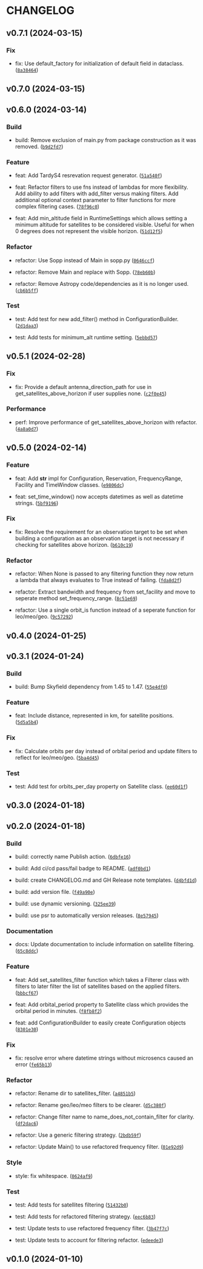 # CHANGELOG



## v0.7.1 (2024-03-15)


### Fix

* fix: Use default_factory for initialization of default field in dataclass. ([`8a38464`](https://github.com/NSF-Swift/satellite-overhead/commit/8a38464ab725d2754b307686dc0bc8fe55e01085))



## v0.7.0 (2024-03-15)



## v0.6.0 (2024-03-14)


### Build

* build: Remove exclusion of main.py from package construction as it was removed. ([`b9d2fd7`](https://github.com/NSF-Swift/satellite-overhead/commit/b9d2fd7e66391cf300728d7a4c9fa1e48c4db921))


### Feature

* feat: Add TardyS4 resrevation request generator. ([`51a540f`](https://github.com/NSF-Swift/satellite-overhead/commit/51a540f7c3b42e0ddbaa48feaafe3c0ffa7b3ea8))

* feat: Refactor filters to use fns instead of lambdas for more flexibility. Add ability to add filters with add_filter versus making filters. Add additional optional context parameter to filter functions for more complex filtering cases. ([`78f96c0`](https://github.com/NSF-Swift/satellite-overhead/commit/78f96c0b53f00350f0cbb0dfcc93d89c634e420e))

* feat: Add min_altitude field in RuntimeSettings which allows setting a minimum altitude for satellites to be considered visible. Useful for when 0 degrees does not represent the visible horizon. ([`51d12f5`](https://github.com/NSF-Swift/satellite-overhead/commit/51d12f5edc84d4d6cf738258beeb76e1138a353b))


### Refactor

* refactor: Use Sopp instead of Main in sopp.py ([`0646ccf`](https://github.com/NSF-Swift/satellite-overhead/commit/0646ccfb9b7f38b25f3c8003f282517bf9e2a07f))

* refactor: Remove Main and replace with Sopp. ([`78eb60b`](https://github.com/NSF-Swift/satellite-overhead/commit/78eb60be2151f1ec2b397d31e369a190390f9fc1))

* refactor: Remove Astropy code/dependencies as it is no longer used. ([`cb6b5ff`](https://github.com/NSF-Swift/satellite-overhead/commit/cb6b5fff497d8c9a6781a4a6fa059e0e796f45de))


### Test

* test: Add test for new add_filter() method in ConfigurationBuilder. ([`2d1daa3`](https://github.com/NSF-Swift/satellite-overhead/commit/2d1daa303956b57cdd51a39ccef43e80ddcf21a6))

* test: Add tests for minimum_alt runtime setting. ([`5ebbd57`](https://github.com/NSF-Swift/satellite-overhead/commit/5ebbd57e1363471cf434ccefe055df640cdf5c7c))



## v0.5.1 (2024-02-28)


### Fix

* fix: Provide a default antenna_direction_path for use in get_satellites_above_horizon if user supplies none. ([`c2f0e45`](https://github.com/NSF-Swift/satellite-overhead/commit/c2f0e451429fef80f87bdc04315963b31fef6898))


### Performance

* perf: Improve performance of get_satellites_above_horizon with refactor. ([`4a8a0d7`](https://github.com/NSF-Swift/satellite-overhead/commit/4a8a0d789f33aad63c93e4186167327ee0f87c09))



## v0.5.0 (2024-02-14)


### Feature

* feat: Add __str__ impl for Configuration, Reservation, FrequencyRange, Facility and TimeWindow classes. ([`e9806dc`](https://github.com/NSF-Swift/satellite-overhead/commit/e9806dc0a7699d904893db1a1fecf78432cdc73e))

* feat: set_time_window() now accepts datetimes as well as datetime strings. ([`5bf9196`](https://github.com/NSF-Swift/satellite-overhead/commit/5bf9196695d69db64c0b1716f01c9bd90e493e16))


### Fix

* fix: Resolve the requirement for an observation target to be set when building a configuration as an observation target is not necessary if checking for satellites above horizon. ([`b610c19`](https://github.com/NSF-Swift/satellite-overhead/commit/b610c197f0172f5c985c0180de303bd1bc796dea))


### Refactor

* refactor: When None is passed to any filtering function they now return a lambda that always evaluates to True instead of failing. ([`fda8d2f`](https://github.com/NSF-Swift/satellite-overhead/commit/fda8d2fd2103c4977db395e5180a1fa3917a3399))

* refactor: Extract bandwidth and frequency from set_facility and move to seperate method set_frequency_range. ([`8c51e69`](https://github.com/NSF-Swift/satellite-overhead/commit/8c51e699fb15aef547e69143b45fdaaf36cf2fd2))

* refactor: Use a single orbit_is function instead of a seperate function for leo/meo/geo. ([`9c57292`](https://github.com/NSF-Swift/satellite-overhead/commit/9c57292c37934af5b34f4a9218798440767bd0af))



## v0.4.0 (2024-01-25)



## v0.3.1 (2024-01-24)


### Build

* build: Bump Skyfield dependency from 1.45 to 1.47. ([`55e4df0`](https://github.com/NSF-Swift/satellite-overhead/commit/55e4df0776f9660342ad281d8d321ad7d8108dc6))


### Feature

* feat: Include distance, represented in km, for satellite positions. ([`5d5a5b4`](https://github.com/NSF-Swift/satellite-overhead/commit/5d5a5b4e58b29a6918bbc92414172cca769f812b))


### Fix

* fix: Calculate orbits per day instead of orbital period and update filters to reflect for leo/meo/geo. ([`5ba4d45`](https://github.com/NSF-Swift/satellite-overhead/commit/5ba4d45a074d0484e70e35b14b858a9ddfeadaf5))


### Test

* test: Add test for orbits_per_day property on Satellite class. ([`ee60d1f`](https://github.com/NSF-Swift/satellite-overhead/commit/ee60d1ff4e1c533438e0c2d5567f3412608b9d56))



## v0.3.0 (2024-01-18)



## v0.2.0 (2024-01-18)


### Build

* build: correctly name Publish action. ([`6dbfe16`](https://github.com/NSF-Swift/satellite-overhead/commit/6dbfe1683e43e4f858d6f5dbdb936b12111f665e))

* build: Add ci/cd pass/fail badge to README. ([`adf0bd1`](https://github.com/NSF-Swift/satellite-overhead/commit/adf0bd1e4ea5c862531fc665a24c9f55babfd50f))

* build: create CHANGELOG.md and GH Release note templates. ([`d4bfd1d`](https://github.com/NSF-Swift/satellite-overhead/commit/d4bfd1d7c2e51897f7900997e44e769498fee783))

* build: add version file. ([`f49a90e`](https://github.com/NSF-Swift/satellite-overhead/commit/f49a90ef7d3b30a70a9d25b2eece20e8eba260c3))

* build: use dynamic versioning. ([`325ee39`](https://github.com/NSF-Swift/satellite-overhead/commit/325ee393380ee98f6a96ef95ccea5e3c33337317))

* build: use psr to automatically version releases. ([`8e57945`](https://github.com/NSF-Swift/satellite-overhead/commit/8e5794544c7dad5aadfba67d909867872087d8da))


### Documentation

* docs: Update documentation to include information on satellite filtering. ([`65c8ddc`](https://github.com/NSF-Swift/satellite-overhead/commit/65c8ddcfe66634b3774dc8ce23aaa8bebe001434))


### Feature

* feat: Add set_satellites_filter function which takes a Filterer class with filters to later filter the list of satellites based on the applied filters. ([`bbbcf67`](https://github.com/NSF-Swift/satellite-overhead/commit/bbbcf672affb24fb777b51e9df5c6f24dc037bc6))

* feat: Add orbital_period property to Satellite class which provides the orbital period in minutes. ([`f8fb8f2`](https://github.com/NSF-Swift/satellite-overhead/commit/f8fb8f2c294c928af72269cc369b7ad59697c059))

* feat: add ConfigurationBuilder to easily create Configuration objects ([`8301e30`](https://github.com/NSF-Swift/satellite-overhead/commit/8301e30475d5084a69f27ef81e49bece8b03bb42))


### Fix

* fix: resolve error where datetime strings without microsencs caused an error ([`fe65b13`](https://github.com/NSF-Swift/satellite-overhead/commit/fe65b135c7e5d55d392670e4b2ff7baec5e07e8f))


### Refactor

* refactor: Rename dir to satellites_filter. ([`a4851b5`](https://github.com/NSF-Swift/satellite-overhead/commit/a4851b52aaa67995cb630e26a82b60b120265bf2))

* refactor: Rename geo/leo/meo filters to be clearer. ([`d5c380f`](https://github.com/NSF-Swift/satellite-overhead/commit/d5c380f4098de1c1ee923f9570eaabfbffaad4fc))

* refactor: Change filter name to name_does_not_contain_filter for clarity. ([`df2dac6`](https://github.com/NSF-Swift/satellite-overhead/commit/df2dac69fa7dda9031dda39bdb1cc29bc49552c4))

* refactor: Use a generic filtering strategy. ([`2bdb59f`](https://github.com/NSF-Swift/satellite-overhead/commit/2bdb59fb871163bb9b55e4adb8cf01038a1cb86b))

* refactor: Update Main() to use refactored frequency filter. ([`01e92d9`](https://github.com/NSF-Swift/satellite-overhead/commit/01e92d9d708a55fabe0f267c27227954b5cc38a0))


### Style

* style: fix whitespace. ([`0624af9`](https://github.com/NSF-Swift/satellite-overhead/commit/0624af98efc88bdc10658bfa2efd9e0ace4395ab))


### Test

* test: Add tests for satellites filtering ([`51432b0`](https://github.com/NSF-Swift/satellite-overhead/commit/51432b061b20ae95c76b695ddf879a637625daa9))

* test: Add tests for refactored filtering strategy. ([`eec6b83`](https://github.com/NSF-Swift/satellite-overhead/commit/eec6b83306f030ec926778d14f50456e0817d5de))

* test: Update tests to use refactored frequency filter. ([`3b47f7c`](https://github.com/NSF-Swift/satellite-overhead/commit/3b47f7c8d70aa2a86976bf60964d83085205590a))

* test: Update tests to account for filtering refactor. ([`edeede3`](https://github.com/NSF-Swift/satellite-overhead/commit/edeede30ef6f160dfc75c044df98b35889dd312d))



## v0.1.0 (2024-01-10)

